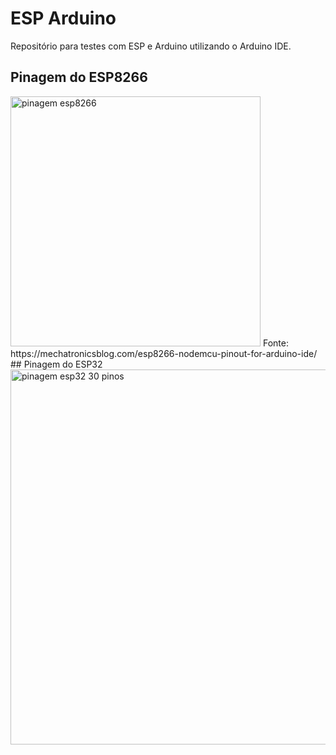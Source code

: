 # ESP Arduino
Repositório para testes com ESP e Arduino utilizando o Arduino IDE.  


## Pinagem do ESP8266

 
<img src="https://i2.wp.com/mechatronicsblog.com/wp-content/uploads/2019/02/NodeMCU_V2_v2.png" alt="pinagem esp8266" width="400" >
Fonte: https://mechatronicsblog.com/esp8266-nodemcu-pinout-for-arduino-ide/ 
## Pinagem do ESP32 

 

<img src="https://envirementalb.com/arduino/ESP32-pinout-30pins.png" alt="pinagem esp32 30 pinos" width="600" >
